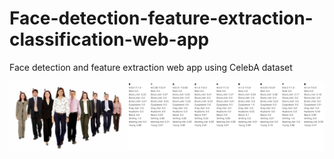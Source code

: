 # Face-detection-feature-extraction-classification-web-app
Face detection and feature extraction web app using CelebA dataset

![alt text](https://github.com/buenohernandez/Face-detection-classification-web-app/blob/master/example.png)
